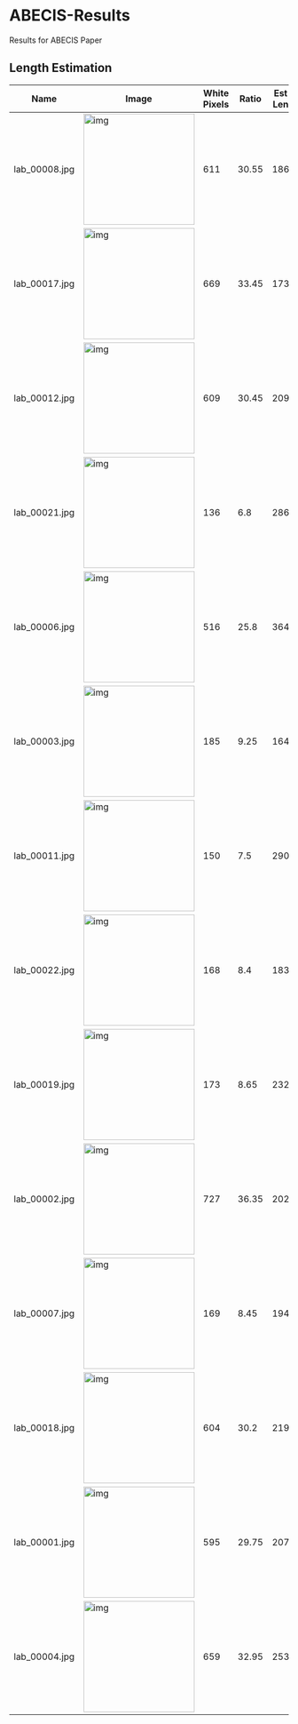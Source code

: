 # ABECIS-Results
Results for ABECIS Paper

## Length Estimation

|Name         |Image|White Pixels|Ratio|Est Len|per error|
|-------------|-----|------------|-----|-------|---------|
|lab_00008.jpg|<img src="lab/lab_00008.jpg" alt="img" width="200"/>|611         |30.55|186    |1        |
|lab_00017.jpg|<img src="lab/lab_00017" alt="img" width="200"/>|669         |33.45|173    |8        |
|lab_00012.jpg|<img src="lab/lab_00012" alt="img" width="200"/>|609         |30.45|209    |10       |
|lab_00021.jpg|<img src="lab/lab_00021" alt="img" width="200"/>|136         |6.8  |286    |51       |
|lab_00006.jpg|<img src="lab/lab_00006" alt="img" width="200"/>|516         |25.8 |364    |93       |
|lab_00003.jpg|<img src="lab/lab_00003" alt="img" width="200"/>|185         |9.25 |164    |12       |
|lab_00011.jpg|<img src="lab/lab_00011" alt="img" width="200"/>|150         |7.5  |290    |53       |
|lab_00022.jpg|<img src="lab/lab_00022" alt="img" width="200"/>|168         |8.4  |183    |2        |
|lab_00019.jpg|<img src="lab/lab_00019" alt="img" width="200"/>|173         |8.65 |232    |23       |
|lab_00002.jpg|<img src="lab/lab_00002" alt="img" width="200"/>|727         |36.35|202    |7        |
|lab_00007.jpg|<img src="lab/lab_00007" alt="img" width="200"/>|169         |8.45 |194    |2        |
|lab_00018.jpg|<img src="lab/lab_00018" alt="img" width="200"/>|604         |30.2 |219    |16       |
|lab_00001.jpg|<img src="lab/lab_00001" alt="img" width="200"/>|595         |29.75|207    |9        |
|lab_00004.jpg|<img src="lab/lab_00004" alt="img" width="200"/>|659         |32.95|253    |34       |



